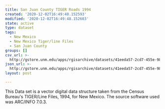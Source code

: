 ```yaml
---
title: San Juan County TIGER Roads 1994
created: '2020-12-02T16:49:48.152593'
modified: '2020-12-02T16:49:48.152603'
state: active
type: dataset
tags:
  - New Mexico
  - New Mexico Tiger/line Files
  - San Juan County
groups: []
csv_url: >-
  http://gstore.unm.edu/apps/rgisarchive/datasets/41eeda57-2cd7-455e-988d-1ef81c1e8527/tlf245shp.derived.csv
json_url: >-
  http://gstore.unm.edu/apps/rgisarchive/datasets/41eeda57-2cd7-455e-988d-1ef81c1e8527/tlf245shp.derived.json
layout: post

---
```

This Data set is a vector digital data structure taken from the Census Bureau's TIGER/Line Files, 1994, for New Mexico.  The source software used was ARC/INFO 7.0.3.
